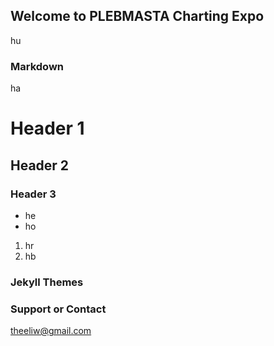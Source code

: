 ## Welcome to PLEBMASTA Charting Expo

hu

### Markdown

ha

# Header 1
## Header 2
### Header 3

- he
- ho

1. hr
2. hb



### Jekyll Themes



### Support or Contact

theeliw@gmail.com
